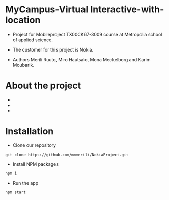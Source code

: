# MyCampus-Virtual Interactive-with-location
- Project for Mobileproject TX00CK67-3009 course at Metropolia school of applied science.

- The customer for this project is Nokia.

- Authors Merili Ruuto, Miro Hautsalo, Mona Meckelborg and Karim Moubarik.

# About the project
-

-

-

# Installation
- Clone our repository

```
git clone https://github.com/mmmerili/NokiaProject.git
```

- Install NPM packages

```
npm i
```

- Run the app

```
npm start
```
